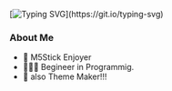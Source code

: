 [![Typing SVG](https://readme-typing-svg.demolab.com?font=Fira+Code&pause=1000&color=6793F7&width=435&lines=Hi!+I'm+Sebaxtian19.;Welcome+to+my+Github+page!)](https://git.io/typing-svg)

### About Me
- 🍢 M5Stick Enjoyer 
- 🧑🏻‍💻 Begineer in Programmig.
- 📳 also Theme Maker!!!
